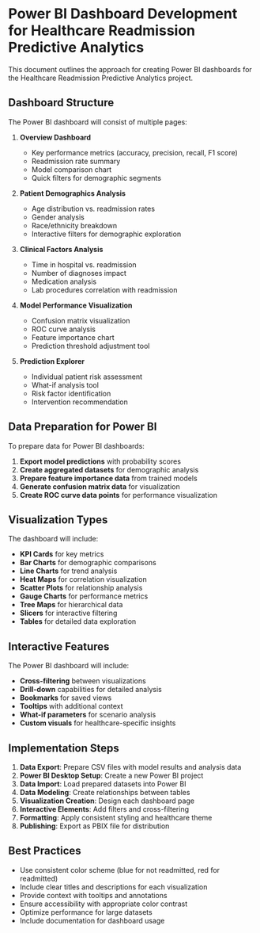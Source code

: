 # Power BI Dashboard Development for Healthcare Readmission Predictive Analytics

This document outlines the approach for creating Power BI dashboards for the Healthcare Readmission Predictive Analytics project.

## Dashboard Structure

The Power BI dashboard will consist of multiple pages:

1. **Overview Dashboard**
   - Key performance metrics (accuracy, precision, recall, F1 score)
   - Readmission rate summary
   - Model comparison chart
   - Quick filters for demographic segments

2. **Patient Demographics Analysis**
   - Age distribution vs. readmission rates
   - Gender analysis
   - Race/ethnicity breakdown
   - Interactive filters for demographic exploration

3. **Clinical Factors Analysis**
   - Time in hospital vs. readmission
   - Number of diagnoses impact
   - Medication analysis
   - Lab procedures correlation with readmission

4. **Model Performance Visualization**
   - Confusion matrix visualization
   - ROC curve analysis
   - Feature importance chart
   - Prediction threshold adjustment tool

5. **Prediction Explorer**
   - Individual patient risk assessment
   - What-if analysis tool
   - Risk factor identification
   - Intervention recommendation

## Data Preparation for Power BI

To prepare data for Power BI dashboards:

1. **Export model predictions** with probability scores
2. **Create aggregated datasets** for demographic analysis
3. **Prepare feature importance data** from trained models
4. **Generate confusion matrix data** for visualization
5. **Create ROC curve data points** for performance visualization

## Visualization Types

The dashboard will include:

- **KPI Cards** for key metrics
- **Bar Charts** for demographic comparisons
- **Line Charts** for trend analysis
- **Heat Maps** for correlation visualization
- **Scatter Plots** for relationship analysis
- **Gauge Charts** for performance metrics
- **Tree Maps** for hierarchical data
- **Slicers** for interactive filtering
- **Tables** for detailed data exploration

## Interactive Features

The Power BI dashboard will include:

- **Cross-filtering** between visualizations
- **Drill-down** capabilities for detailed analysis
- **Bookmarks** for saved views
- **Tooltips** with additional context
- **What-if parameters** for scenario analysis
- **Custom visuals** for healthcare-specific insights

## Implementation Steps

1. **Data Export**: Prepare CSV files with model results and analysis data
2. **Power BI Desktop Setup**: Create a new Power BI project
3. **Data Import**: Load prepared datasets into Power BI
4. **Data Modeling**: Create relationships between tables
5. **Visualization Creation**: Design each dashboard page
6. **Interactive Elements**: Add filters and cross-filtering
7. **Formatting**: Apply consistent styling and healthcare theme
8. **Publishing**: Export as PBIX file for distribution

## Best Practices

- Use consistent color scheme (blue for not readmitted, red for readmitted)
- Include clear titles and descriptions for each visualization
- Provide context with tooltips and annotations
- Ensure accessibility with appropriate color contrast
- Optimize performance for large datasets
- Include documentation for dashboard usage
